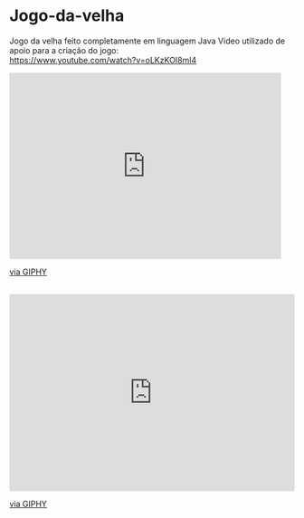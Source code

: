 # Jogo-da-velha
Jogo da velha feito completamente em linguagem Java
Video utilizado de apoio para a criação do jogo:<br>
https://www.youtube.com/watch?v=oLKzKOI8ml4<br>

<iframe src="https://giphy.com/embed/io4okg08c5LvggUAjE" width="480" height="329" frameBorder="0" class="giphy-embed" allowFullScreen></iframe><p><a href="https://giphy.com/gifs/io4okg08c5LvggUAjE">via GIPHY</a></p>
<br>
<div style="width:100%;height:0;padding-bottom:69%;position:relative;"><iframe src="https://giphy.com/embed/io4okg08c5LvggUAjE" width="100%" height="100%" style="position:absolute" frameBorder="0" class="giphy-embed" allowFullScreen></iframe></div><p><a href="https://giphy.com/gifs/io4okg08c5LvggUAjE">via GIPHY</a></p>
<br>


